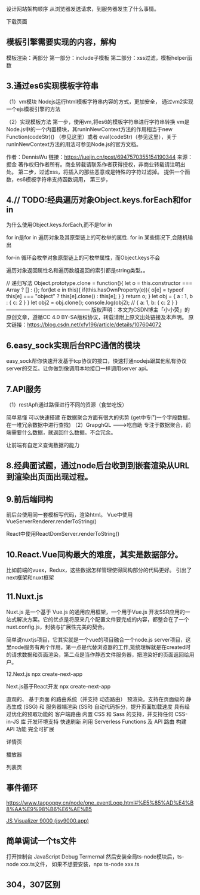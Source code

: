 设计网站架构顺序
从浏览器发送请求，到服务器发生了什么事情。

下载页面



## 模板引擎需要实现的内容，解构
模板渲染：两部分
第一部分：include子模板
第二部分：xss过滤，模板helper函数



## 3.通过es6实现模板字符串

（1）vm模块
Nodejs运行html模板字符串内容的方式，更加安全，
通过vm2实现一个ejs模板引擎的方法

（2）实现模板方法
第一步，使用vm,将es6的模板字符串进行字符串转换
vm是Node.js中的一个内置模块，其runInNewContext方法的作用相当于new Function(codeStr)() （参见这里）或者 eval(codeStr)（参见这里），关于runInNewContext方法的用法可参见Node.js的官方文档。

作者：DennisWu
链接：https://juejin.cn/post/6947570355154190344
来源：掘金
著作权归作者所有。商业转载请联系作者获得授权，非商业转载请注明出处。
第二步，过滤xss，将插入的那些恶意或是特殊的字符过滤掉。
提供一个函数，es6模板字符串支持函数调用，
第三步，





## 4.// TODO:经典遍历对象Object.keys.forEach和for in
为什么使用Object.keys.forEach,而不是for in  

for in是for in
遍历对象及其原型链上的可枚举的属性.
for in 某些情况下,会随机输出

for-in 循环会枚举对象原型链上的可枚举属性，而Object.keys不会

遍历对象返回属性名和遍历数组返回的索引都是string类型。。

// 递归写法
Object.prototype.clone = function(){
    let o = this.constructor === Array ? [] : {};
    for(let e in this){
        if(this.hasOwnProperty(e)){
            o[e] = typeof this[e] === "object" ? this[e].clone() : this[e];
        }
    }
    return o; 
}
let obj = {
    a : 1,
    b : {
        c: 2
    }
}
let obj2 = obj.clone();
console.log(obj2); // { a: 1, b: { c: 2 } }
————————————————
版权声明：本文为CSDN博主「小小荧」的原创文章，遵循CC 4.0 BY-SA版权协议，转载请附上原文出处链接及本声明。
原文链接：https://blog.csdn.net/xfy196/article/details/107604072



## 6.easy_sock实现后台RPC通信的模块

easy_sock帮你快速开发基于tcp协议的接口，快速打通nodejs跟其他私有协议server的交互。让你做到像调用本地接口一样调用server api。

## 7.API服务
（1）restApI\\通过路径进行不同的资源（食堂吃饭）

简单易懂
可以快速搭建
在数据聚合方面有很大的劣势
(get中专门一个字段数据，在一堆冗余数据中进行查找)
（2）GrapghQL --->吃自助
专注于数据聚合，前端需要什么数据，就返回什么数据。不会冗余。

让前端有自定义查询数据的能力

## 8.经典面试题，通过node后台收到到嵌套渲染从URL到渲染出页面出现过程。

## 9.前后端同构
前后台使用同一套模板写代码，渲染html。
Vue中使用VueServerRenderer.renderToString()

React中使用ReactDomServer.renderToString()

## 10.React.Vue同构最大的难度，其实是数据部分。
比如前端的vuex，Redux，这些数据怎样管理使得同构部分的代码更好。
引出了next框架和nuxt框架



## 11.Nuxt.js

Nuxt.js 是一个基于 Vue.js 的通用应用框架，一个用于Vue.js 开发SSR应用的一站式解决方案。它的优点是将原来几个配置文件要完成的内容，都整合在了一个nuxt.config.js，封装与扩展性完美的契合。

简单说nuxtjs项目，它其实就是一个vue的项目融合一个node.js server项目，这里node服务有两个作用，第一点是代替浏览器的工作,笼统理解就是在created时的请求数据和页面渲染，第二点是当作静态文件服务器，把渲染好的页面返回给用户。

12.Next.js
npx create-next-app

Next.js基于React开发
npx create-next-app

直观的、 基于页面 的路由系统（并支持 动态路由）
预渲染。支持在页面级的 静态生成 (SSG) 和 服务器端渲染 (SSR)
自动代码拆分，提升页面加载速度
具有经过优化的预取功能的 客户端路由
内置 CSS 和 Sass 的支持，并支持任何 CSS-in-JS 库
开发环境支持 快速刷新
利用 Serverless Functions 及 API 路由 构建 API 功能
完全可扩展







详情页

播放器

列表页




## 事件循环
https://www.taopoppy.cn/node/one_eventLoop.html#%E5%85%AD%E4%B8%AA%E9%98%B6%E6%AE%B5

[JS Visualizer 9000 (jsv9000.app)](https://www.jsv9000.app/)






## 简单调试一个ts文件

打开控制台 JavaScript Debug Termernal
然后安装全局ts-node模块后，ts-node xxx.ts文件，
如果不想要安装，npx ts-node xxx.ts



## 304，307区别